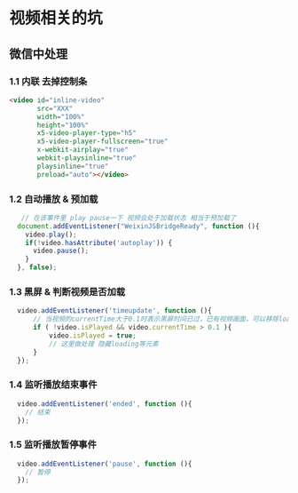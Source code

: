 # 视频相关的坑

##  微信中处理

### 1.1 内联 去掉控制条

``` html
<video id="inline-video" 
       src="XXX" 
       width="100%" 
       height="100%" 
       x5-video-player-type="h5" 
       x5-video-player-fullscreen="true" 
       x-webkit-airplay="true" 
       webkit-playsinline="true" 
       playsinline="true"  
       preload="auto"></video>
```

### 1.2 自动播放 & 预加载 

``` js
   // 在该事件里 play pause一下 视频会处于加载状态 相当于预加载了
  document.addEventListener("WeixinJSBridgeReady", function (){ 
    video.play(); 
    if(!video.hasAttribute('autoplay')) {
      video.pause();
    }
  }, false);
```

### 1.3 黑屏 & 判断视频是否加载

``` js
  video.addEventListener('timeupdate', function (){
      // 当视频的currentTime大于0.1时表示黑屏时间已过，已有视频画面，可以移除loading等遮盖元素
      if ( !video.isPlayed && video.currentTime > 0.1 ){
          video.isPlayed = true; 
          // 这里做处理 隐藏loading等元素
      }
  });
```

### 1.4 监听播放结束事件

``` js
  video.addEventListener('ended', function (){      
    // 结束
  }); 
```

### 1.5 监听播放暂停事件

``` js
  video.addEventListener('pause', function (){      
    // 暂停
  });
```